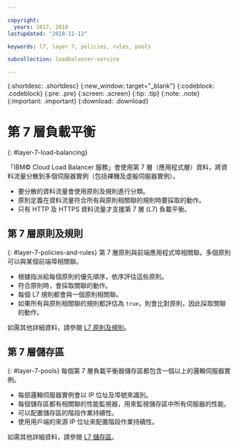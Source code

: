 ```yaml
---

copyright:
  years: 2017, 2018
lastupdated: "2018-11-12"

keywords: l7, layer 7, policies, rules, pools

subcollection: loadbalancer-service

---
```


{:shortdesc: .shortdesc}
{:new_window: target="_blank"}
{:codeblock: .codeblock}
{:pre: .pre}
{:screen: .screen}
{:tip: .tip}
{:note: .note}
{:important: .important}
{:download: .download}

# 第 7 層負載平衡
{: #layer-7-load-balancing}

「IBM© Cloud Load Balancer 服務」會使用第 7 層（應用程式層）資料，將資料流量分散到多個伺服器實例（包括裸機及虛擬伺服器實例）。

 * 要分散的資料流量會使用原則及規則進行分類。
 * 原則定義在資料流量符合所有與原則相關聯的規則時要採取的動作。
 * 只有 HTTP 及 HTTPS 資料流量才支援第 7 層 (L7) 負載平衡。

## 第 7 層原則及規則
{: #layer-7-policies-and-rules}
第 7 層原則與前端應用程式埠相關聯。多個原則可以與某個前端埠相關聯。

 * 根據指派給每個原則的優先順序，依序評估這些原則。
 * 符合原則時，會採取關聯的動作。
 * 每個 L7 規則都會與一個原則相關聯。
 * 如果所有與原則相關聯的規則都評估為 `true`，則會比對原則，因此採取關聯的動作。

如需其他詳細資料，請參閱 [L7 原則及規則](/docs/infrastructure/loadbalancer-service?topic=loadbalancer-service-layer-7-policy)。

## 第 7 層儲存區
{: #layer-7-pools}
每個第 7 層負載平衡器儲存區都包含一個以上的邏輯伺服器實例。

 * 每部邏輯伺服器實例會以 IP 位址及埠號來識別。
 * 每個儲存區都有相關聯的性能監視器，用來監視儲存區中所有伺服器的性能。
 * 可以配置儲存區的階段作業持續性。
 * 使用用戶端的來源 IP 位址來配置階段作業持續性。

如需其他詳細資料，請參閱 [L7 儲存區](/docs/infrastructure/loadbalancer-service?topic=loadbalancer-service-layer-7-pool)。
